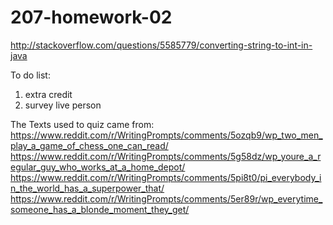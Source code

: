 # 207-homework-02
http://stackoverflow.com/questions/5585779/converting-string-to-int-in-java

To do list:
1. extra credit
2. survey live person


The Texts used to quiz came from:
https://www.reddit.com/r/WritingPrompts/comments/5ozqb9/wp_two_men_play_a_game_of_chess_one_can_read/
https://www.reddit.com/r/WritingPrompts/comments/5g58dz/wp_youre_a_regular_guy_who_works_at_a_home_depot/
https://www.reddit.com/r/WritingPrompts/comments/5pi8t0/pi_everybody_in_the_world_has_a_superpower_that/
https://www.reddit.com/r/WritingPrompts/comments/5er89r/wp_everytime_someone_has_a_blonde_moment_they_get/
